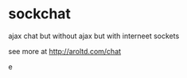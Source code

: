 sockchat
========

ajax chat but without ajax but with interneet sockets

see more at http://aroltd.com/chat

e
